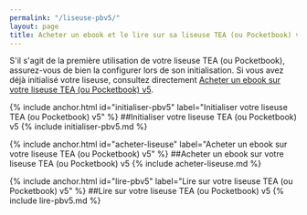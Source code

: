 ```yaml
---
permalink: "/liseuse-pbv5/"
layout: page
title: Acheter un ebook et le lire sur sa liseuse TEA (ou Pocketbook) v5
---
```


S'il s'agit de la première utilisation de votre liseuse TEA (ou Pocketbook), assurez-vous de bien la configurer lors de son initialisation. Si vous avez déjà initialisé votre liseuse, consultez directement [Acheter un ebook sur votre liseuse TEA (ou Pocketbook)  v5](/#acheter-liseuse).

{% include anchor.html id="initialiser-pbv5" label="Initialiser votre liseuse TEA (ou Pocketbook) v5" %}
##Initialiser votre liseuse TEA (ou Pocketbook) v5
{% include initialiser-pbv5.md %}

{% include anchor.html id="acheter-liseuse" label="Acheter un ebook sur votre liseuse TEA (ou Pocketbook) v5" %}
##Acheter un ebook sur votre liseuse TEA (ou Pocketbook) v5
{% include acheter-liseuse.md %}

{% include anchor.html id="lire-pbv5" label="Lire sur votre liseuse TEA (ou Pocketbook) v5" %}
##Lire sur votre liseuse TEA (ou Pocketbook) v5
{% include lire-pbv5.md %}
